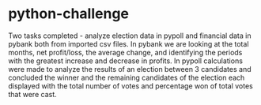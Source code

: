 # python-challenge
Two tasks completed - analyze election data in pypoll and financial data in pybank both from imported csv files.
In pybank we are looking at the total months, net profit/loss, the average change, and identifying the periods with the greatest increase and decrease in profits. 
In pypoll calculations were made to analyze the results of an election between 3 candidates and concluded the winner and the remaining candidates of the election each displayed with the total number of votes and percentage won of total votes that were cast.
